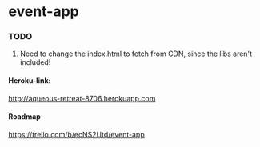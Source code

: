 # event-app

### TODO
1. Need to change the index.html to fetch from CDN, since the libs aren't included!


#### Heroku-link:
http://aqueous-retreat-8706.herokuapp.com

#### Roadmap
https://trello.com/b/ecNS2Utd/event-app
